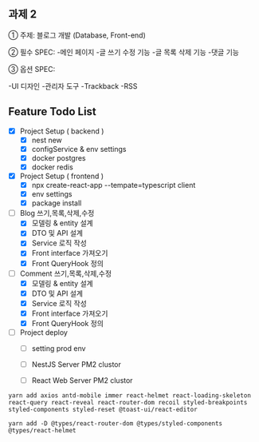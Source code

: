 ## 과제 2

① 주제: 블로그 개발 (Database, Front-end)

② 필수 SPEC:
-메인 페이지
-글 쓰기 수정 기능
-글 목록 삭제 기능
-댓글 기능


③ 옵션 SPEC:

-UI 디자인
-관리자 도구
-Trackback
-RSS

## Feature Todo List
- [x] Project Setup ( backend )
  - [x] nest new
  - [x] configService & env settings
  - [x] docker postgres
  - [x] docker redis

- [x] Project Setup ( frontend )
  - [x] npx create-react-app --tempate=typescript client
  - [x] env settings
  - [x] package install

- [ ] Blog 쓰기,목록,삭제,수정
  - [x]  모델링 & entity 설계
  - [x]  DTO 및 API 설계
  - [x]  Service 로직 작성
  - [x]  Front interface 가져오기
  - [x]  Front QueryHook 정의 

- [ ] Comment 쓰기,목록,삭제,수정
  - [x]  모델링 & entity 설계
  - [x]  DTO 및 API 설계
  - [x]  Service 로직 작성
  - [x]  Front interface 가져오기
  - [x]  Front QueryHook 정의 

- [ ] Project deploy
  - [ ] setting prod env 
  - [ ] NestJS Server PM2 clustor
  - [ ] React Web Server PM2 clustor




```
yarn add axios antd-mobile immer react-helmet react-loading-skeleton react-query react-reveal react-router-dom recoil styled-breakpoints styled-components styled-reset @toast-ui/react-editor

yarn add -D @types/react-router-dom @types/styled-components @types/react-helmet
```
